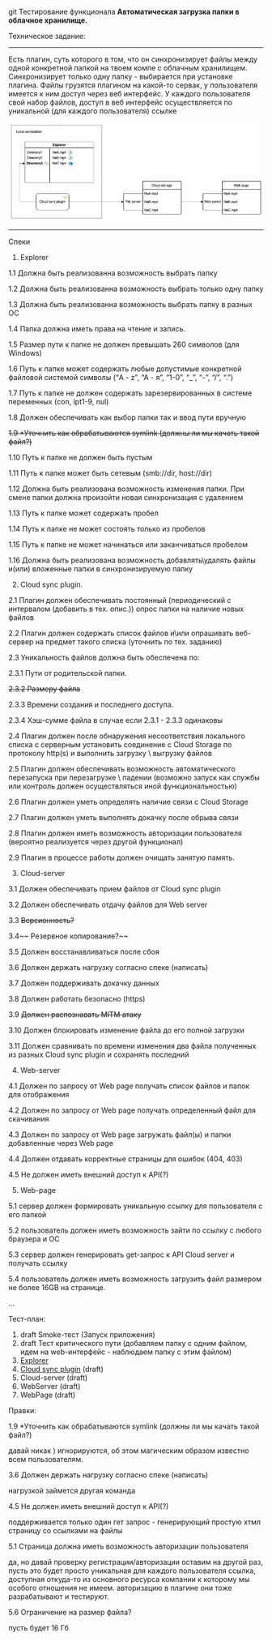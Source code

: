 git Тестирование функционала **Автоматическая загрузка папки в облачное хранилище.**

Техническое задание:


---

 Есть плагин, суть которого в том, что он синхронизирует файлы между одной конкретной папкой на твоем компе с облачным хранилищем. 
Синхронизирует только одну папку - выбирается при установке плагина. Файлы грузятся плагином на какой-то сервак, у пользователя 
имеется к ним доступ через веб интерфейс. У каждого пользователя свой набор файлов, доступ в веб интерфейс осуществляется по 
уникальной (для каждого пользователя) ссылке






![task](https://github.com/pankrys/QArepo/blob/main/CloudSyncPlugin/images/Image1.jpg "main task")



---

Спеки



1. Explorer

1.1 Должна быть реализованна возможность выбрать папку

1.2 Должна быть реализованна возможность выбрать только одну папку

1.3 Должна быть реализованна возможность выбрать папку в разных ОС

1.4 Папка должна иметь права на чтение и запись.

1.5 Размер пути к папке не должен превышать 260 символов (для Windows)

1.6 Путь к папке может содержать любые допустимые конкретной файловой системой символы (“A - z”, “A - я”, “1-0”, “_”, “-”, “/”, “.”) 

1.7 Путь к папке не должен содержать зарезервированных в системе переменных (con, lpt1-9, nul)

1.8 Должен обеспечивать как выбор папки так и ввод пути вручную

~~1.9 *Уточнить как обрабатываются symlink (должны ли мы качать такой файл?)~~

1.10 Путь к папке не должен быть пустым

1.11 Путь к папке может быть сетевым (smb://dir, host://dir)

1.12 Должна быть реализована возможность изменения папки. При смене папки должна произойти новая синхронизация с удалением 

1.13 Путь к папке может содержать пробел

1.14 Путь к папке не может состоять только из пробелов

1.15 Путь к папке не может начинаться или заканчиваться пробелом

1.16 Должна быть реализована возможность добавлять\удалять файлы и(или) вложенные папки в синхронизируемую папку



2. Cloud sync plugin.

2.1 Плагин должен обеспечивать постоянный (периодический с интервалом (добавить в тех. опис.)) опрос папки на наличие новых файлов

2.2 Плагин должен содержать список файлов и\или опрашивать веб-сервер на предмет такого списка (уточнить по тех. заданию)

2.3 Уникальность файлов должна быть обеспечена по:

2.3.1 Пути от родительской папки.

~~2.3.2 Размеру файла~~

2.3.3 Времени создания и последнего доступа.

2.3.4 Хэш-сумме файла в случае если 2.3.1 - 2.3.3 одинаковы 

2.4 Плагин должен после обнаружения несоответствия локального списка с серверным установить соединение с Cloud Storage по протоколу 
http(s) и выполнить загрузку \ выгрузку файлов

2.5 Плагин должен обеспечивать возможность автоматического перезапуска при перезагрузке \ падении (возможно запуск как службы или 
контроль должен осуществляться иной функциональностью)

2.6 Плагин должен уметь определять наличие связи с Cloud Storage

2.7 Плагин должен уметь выполнять докачку после обрыва связи

2.8 Плагин должен иметь возможность авторизации пользователя (вероятно реализуется через другой функционал)

2.9 Плагин в процессе работы должен очищать занятую память.



3. Cloud-server

3.1 Должен обеспечивать прием файлов от Cloud sync plugin

3.2 Должен обеспечивать отдачу файлов для Web server

3.3 ~~Версионность?~~

3.4~~ Резервное копирование?~~

3.5 Должен восстанавливаться после сбоя

3.6 Должен держать нагрузку согласно спеке (написать)

3.7 Должен поддерживать докачку данных

3.8 Должен работать безопасно (https)

3.9 ~~Должен распознавать MITM атаку~~

3.10 Должен блокировать изменение файла до его полной загрузки

3.11 Должен сравнивать по времени изменения два файла полученных из разных Cloud sync plugin и сохранять последний



4. Web-server

4.1 Должен по запросу от Web page получать список файлов и папок для отображения

4.2 Должен по запросу от Web page получать определенный файл для скачивания

4.3 Должен по запросу от Web page загружать файл(ы) и папки добавленные через Web page

4.4 Должен отдавать корректные страницы для ошибок (404, 403)

4.5 Не должен иметь внешний доступ к API(?)



5. Web-page

5.1 сервер должен формировать уникальную ссылку для пользователя с его папкой

5.2 пользователь должен иметь возможность зайти по ссылку с любого браузера и ОС

5.3 сервер должен генерировать get-запрос к API Cloud server и получать ссылку

5.4 пользователь должен иметь возможность загрузить файл размером не более 16GB на странице.

…

Тест-план:

	



1. draft Smoke-тест (Запуск приложения)
2. draft Тест критического пути (добавляем папку с одним файлом, идем на web-интерфейс - наблюдаем папку с этим файлом)
3. [Explorer](https://docs.google.com/document/u/0/d/1YbkG9G-gces6NoZ2Mq1EHgPnCcZmZ7g1OYjzP71iQ_g/edit) 
4. [Cloud sync plugin](https://docs.google.com/document/u/0/d/1OG_8L7U-nWjAQj4FasB9w020vOgneeDAoaniCiTUnnA/edit) (draft)
5. Cloud-server (draft)
6. WebServer (draft)
7. WebPage (draft)

	

 

Правки:

1.9 *Уточнить как обрабатываются symlink (должны ли мы качать такой файл?)

давай никак ) игнорируются, об этом магическим образом известно всем пользователям. 

3.6 Должен держать нагрузку согласно спеке (написать)

нагрузкой займется другая команда

4.5 Не должен иметь внешний доступ к API(?)

поддерживается только один гет запрос - генерирующий простую хтмл страницу со ссылками на файлы

5.1 Страница должна иметь возможность авторизации пользователя

да, но давай проверку регистрации/авторизации оставим на другой раз, пусть это будет просто уникальная для каждого пользователя 
ссылка, доступная откуда-то из основного ресурса компании к которому мы особого отношения не имеем. авторизацию в плагине они тоже 
разрабатывают и тестируют.

5.6 Ограничение на размер файла?

пусть будет 16 Гб

